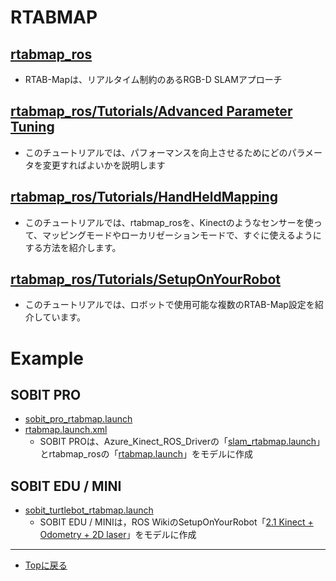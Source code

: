 # RTABMAP

## [rtabmap_ros](http://wiki.ros.org/rtabmap_ros)
- RTAB-Mapは、リアルタイム制約のあるRGB-D SLAMアプローチ

## [rtabmap_ros/Tutorials/Advanced Parameter Tuning](http://wiki.ros.org/rtabmap_ros/Tutorials/Advanced%20Parameter%20Tuning)
- このチュートリアルでは、パフォーマンスを向上させるためにどのパラメータを変更すればよいかを説明します

## [rtabmap_ros/Tutorials/HandHeldMapping](http://wiki.ros.org/rtabmap_ros/Tutorials/HandHeldMapping)
- このチュートリアルでは、rtabmap_rosを、Kinectのようなセンサーを使って、マッピングモードやローカリゼーションモードで、すぐに使えるようにする方法を紹介します。

## [rtabmap_ros/Tutorials/SetupOnYourRobot](http://wiki.ros.org/rtabmap_ros/Tutorials/SetupOnYourRobot)
- このチュートリアルでは、ロボットで使用可能な複数のRTAB-Map設定を紹介しています。

# Example
## SOBIT PRO
- [sobit_pro_rtabmap.launch](../../sobit_mapping/launch/sobit_pro/sobit_pro_rtabmap.launch)
- [rtabmap.launch.xml](../../sobit_mapping/launch/include/rtabmap.launch.xml)
    - SOBIT PROは、Azure_Kinect_ROS_Driverの「[slam_rtabmap.launch](https://github.com/microsoft/Azure_Kinect_ROS_Driver/blob/melodic/launch/slam_rtabmap.launch)」とrtabmap_rosの「[rtabmap.launch](https://github.com/introlab/rtabmap_ros/blob/master/launch/rtabmap.launch)」をモデルに作成

## SOBIT EDU / MINI
- [sobit_turtlebot_rtabmap.launch](../../sobit_mapping/launch/sobit_turtlebot/sobit_turtlebot_rtabmap.launch)
    - SOBIT EDU / MINIは，ROS WikiのSetupOnYourRobot「[2.1 Kinect + Odometry + 2D laser](http://wiki.ros.org/rtabmap_ros/Tutorials/SetupOnYourRobot#Kinect_.2B-_Odometry_.2B-_2D_laser)」をモデルに作成


---

- [Topに戻る](https://github.com/TeamSOBITS/sobit_navigation_stack)